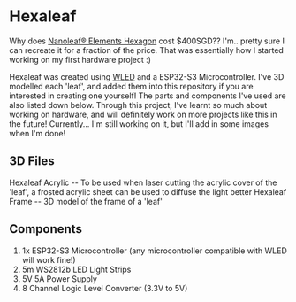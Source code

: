 # Hexaleaf
Why does [Nanoleaf® Elements Hexagon](https://nanoleaf.me/en-SG/products/nanoleaf-elements/?category=elements&pack=smarter-kit&size=7) cost $400SGD?? I'm.. pretty sure I can recreate it for a fraction of the price. That was essentially how I started working on my first hardware project :)

Hexaleaf was created using [WLED](https://github.com/Aircoookie/WLED) and a ESP32-S3 Microcontroller. I've 3D modelled each 'leaf', and added them into this repository if you are interested in creating one yourself! The parts and components I've used are also listed down below.
Through this project, I've learnt so much about working on hardware, and will definitely work on more projects like this in the future! Currently... I'm still working on it, but I'll add in some images when I'm done!

## 3D Files
Hexaleaf Acrylic -- To be used when laser cutting the acrylic cover of the 'leaf', a frosted acrylic sheet can be used to diffuse the light better
Hexaleaf Frame -- 3D model of the frame of a 'leaf'

## Components
1. 1x ESP32-S3 Microcontroller (any microcontroller compatible with WLED will work fine!)
2. 5m WS2812b LED Light Strips
3. 5V 5A Power Supply
4. 8 Channel Logic Level Converter (3.3V to 5V)
